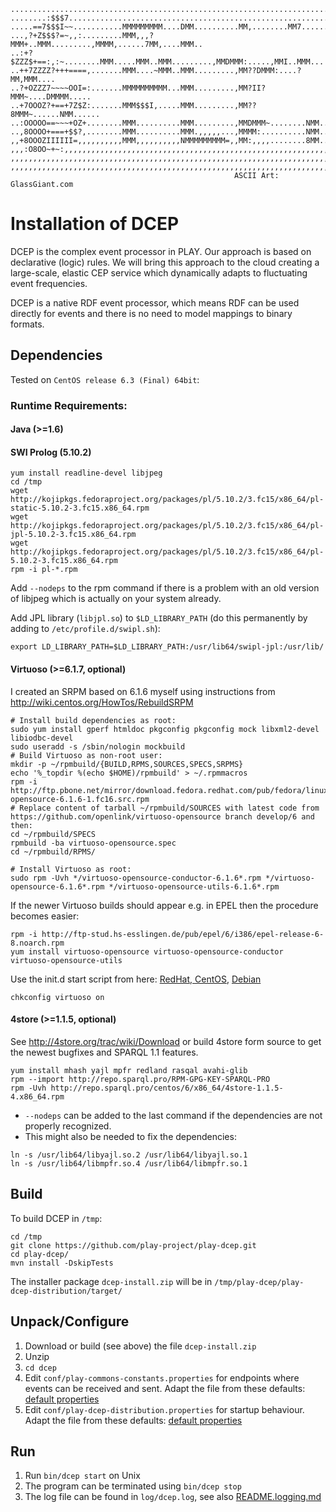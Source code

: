     ...........................................................................
    ........:$$$7..............................................................
    .....==7$$$I~~...........MMMMMMMMM....DMM..........MM,........MM7......MM..
    ...,?+Z$$$?=~,,:.........MMM,,,?MMM+..MMM.........,MMMM,......7MM,....MMM..
    ..:+?$ZZZ$+==:,:~........MMM.....MMM..MMM.........,MMDMMM:.....,MMI..MMM...
    ..++7ZZZZ?+++====,.......MMM....~MMM..MMM.........,MM??DMMM:....?MM,MMM....
    ..?+OZZZ7~~~~OOI=:.......MMMMMMMMMM...MMM.........,MM?II?MMM~....DMMMM.....
    ..+7OOOZ?+==+7Z$Z:.......MMM$$$I,.....MMM.........,MM??8MMM~......NMM......
    ..:OOOOO==~~~+OZ+........MMM..........MMM.........,MMDMMM~........NMM......
    ..,8OOOO+===+$$?,........MMM..........MMM.,,,,,...,MMMM:..........NMM......
    ,,+8OOOZIIIIII=,,,,,,,,,,MMM,,,,,,,,,,NMMMMMMMMM=,,MM:,,,,........8MM......
    ,,,:O8OO~+~:,,,,,,,,,,,,,,,,,,,,,,,,,,,,,,,,,,,,,,,,,,,,,,,,,,,,,,,,,,,,,,,
    ,,,,,,,,,,,,,,,,,,,,,,,,,,,,,,,,,,,,,,,,,,,,,,,,,,,,,,,,,,,,,,,,,,,,,,,,,,,
    ,,,,,,,,,,,,,,,,,,,,,,,,,,,,,,,,,,,,,,,,,,,,,,,,,,,,,,,,,,,,,,,,,,,,,,,,,,,
                                                      ASCII Art: GlassGiant.com

Installation of DCEP
====================
DCEP is the complex event processor in PLAY. Our approach is based on declarative
(logic) rules. We will bring this approach to the cloud creating a large-scale,
elastic CEP service which dynamically adapts to fluctuating event frequencies.

DCEP is a native RDF event processor, which means RDF can be used directly for
events and there is no need to model mappings to binary formats.

Dependencies
------------
Tested on `CentOS release 6.3 (Final) 64bit`:

### Runtime Requirements:
#### Java (>=1.6)
#### SWI Prolog (5.10.2)
```
yum install readline-devel libjpeg
cd /tmp
wget http://kojipkgs.fedoraproject.org/packages/pl/5.10.2/3.fc15/x86_64/pl-static-5.10.2-3.fc15.x86_64.rpm
wget http://kojipkgs.fedoraproject.org/packages/pl/5.10.2/3.fc15/x86_64/pl-jpl-5.10.2-3.fc15.x86_64.rpm
wget http://kojipkgs.fedoraproject.org/packages/pl/5.10.2/3.fc15/x86_64/pl-5.10.2-3.fc15.x86_64.rpm
rpm -i pl-*.rpm
```
Add `--nodeps` to the rpm command if there is a problem with an old version of libjpeg which is actually on your system already.


Add JPL library (`libjpl.so`) to `$LD_LIBRARY_PATH` (do this permanently by adding to `/etc/profile.d/swipl.sh`):
```
export LD_LIBRARY_PATH=$LD_LIBRARY_PATH:/usr/lib64/swipl-jpl:/usr/lib/
```


#### Virtuoso (>=6.1.7, optional)
I created an SRPM based on 6.1.6 myself using instructions from http://wiki.centos.org/HowTos/RebuildSRPM 
```
# Install build dependencies as root:
sudo yum install gperf htmldoc pkgconfig pkgconfig mock libxml2-devel libiodbc-devel
sudo useradd -s /sbin/nologin mockbuild
# Build Virtuoso as non-root user:
mkdir -p ~/rpmbuild/{BUILD,RPMS,SOURCES,SPECS,SRPMS}
echo '%_topdir %(echo $HOME)/rpmbuild' > ~/.rpmmacros
rpm -i http://ftp.pbone.net/mirror/download.fedora.redhat.com/pub/fedora/linux/updates/16/SRPMS/virtuoso-opensource-6.1.6-1.fc16.src.rpm
# Replace content of tarball ~/rpmbuild/SOURCES with latest code from https://github.com/openlink/virtuoso-opensource branch develop/6 and then:
cd ~/rpmbuild/SPECS
rpmbuild -ba virtuoso-opensource.spec
cd ~/rpmbuild/RPMS/

# Install Virtuoso as root:
sudo rpm -Uvh */virtuoso-opensource-conductor-6.1.6*.rpm */virtuoso-opensource-6.1.6*.rpm */virtuoso-opensource-utils-6.1.6*.rpm
```

If the newer Virtuoso builds should appear e.g. in EPEL then the procedure becomes easier:
```
rpm -i http://ftp-stud.hs-esslingen.de/pub/epel/6/i386/epel-release-6-8.noarch.rpm
yum install virtuoso-opensource virtuoso-opensource-conductor virtuoso-opensource-utils
```
Use the init.d start script from here: [RedHat, CentOS](https://gist.github.com/stuehmer/5481356), [Debian](http://tw2.tw.rpi.edu/zhengj3/virtuoso/virtuoso-opensource-6.1.1/debian/init.d)
```
chkconfig virtuoso on
```

#### 4store (>=1.1.5, optional)
See http://4store.org/trac/wiki/Download or build 4store form source to get the newest bugfixes and SPARQL 1.1 features.
```
yum install mhash yajl mpfr redland rasqal avahi-glib
rpm --import http://repo.sparql.pro/RPM-GPG-KEY-SPARQL-PRO
rpm -Uvh http://repo.sparql.pro/centos/6/x86_64/4store-1.1.5-4.x86_64.rpm
```
* `--nodeps` can be added to the last command if the dependencies are not properly recognized.
* This might also be needed to fix the dependencies:

```
ln -s /usr/lib64/libyajl.so.2 /usr/lib64/libyajl.so.1
ln -s /usr/lib64/libmpfr.so.4 /usr/lib64/libmpfr.so.1
```

Build
-----
To build DCEP in `/tmp`:
```
cd /tmp
git clone https://github.com/play-project/play-dcep.git
cd play-dcep/
mvn install -DskipTests
```
The installer package `dcep-install.zip` will be in `/tmp/play-dcep/play-dcep-distribution/target/`

Unpack/Configure
----------------
1. Download or build (see above) the file `dcep-install.zip`
2. Unzip
3. `cd dcep`
4. Edit `conf/play-commons-constants.properties` for endpoints where events can be received and sent. Adapt the file from these defaults: [default properties](https://github.com/play-project/play-commons/blob/master/play-commons-constants/src/main/resources/play-commons-constants-defaults.properties)
5. Edit `conf/play-dcep-distribution.properties` for startup behaviour. Adapt the file from these defaults: [default properties](https://github.com/play-project/play-dcep/blob/master/play-dcep-api/src/main/resources/play-dcep-distribution-defaults.properties)

Run
---
1. Run `bin/dcep start` on Unix
2. The program can be terminated using `bin/dcep stop`
3. The log file can be found in `log/dcep.log`, see also [README.logging.md](README.logging.md)

